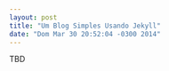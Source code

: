 ```yaml
---
layout: post
title: "Um Blog Simples Usando Jekyll"
date: "Dom Mar 30 20:52:04 -0300 2014"
---
```


TBD
